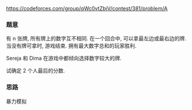 https://codeforces.com/group/qWc0vtZbjV/contest/381/problem/A

### 题意

有 n 张牌, 所有牌上的数字互不相同. 在一个回合中, 可以拿最左边或最右边的牌. 当没有牌可拿时, 游戏结束. 拥有最大数字总和的玩家胜利.

Sereja 和 Dima 在游戏中都倾向选择数字较大的牌. 

试确定 2 个人最后的分数.

### 思路

暴力模拟

